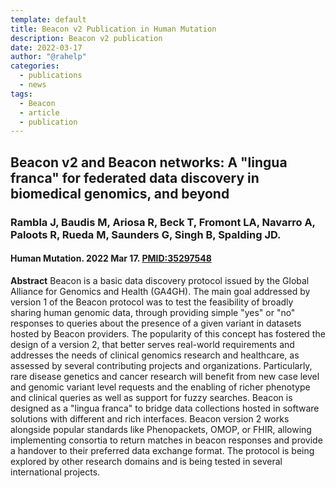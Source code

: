 ```yaml
---
template: default
title: Beacon v2 Publication in Human Mutation
description: Beacon v2 publication
date: 2022-03-17
author: "@rahelp"
categories:
  - publications
  - news
tags:
  - Beacon
  - article
  - publication
---
```


## Beacon v2 and Beacon networks: A "lingua franca" for federated data discovery in biomedical genomics, and beyond
### Rambla J, Baudis M, Ariosa R, Beck T, Fromont LA, Navarro A, Paloots R, Rueda M, Saunders G, Singh B, Spalding JD.
#### Human Mutation. 2022 Mar 17. [PMID:35297548](https://onlinelibrary.wiley.com/doi/10.1002/humu.24369)


**Abstract** Beacon is a basic data discovery protocol issued by the Global Alliance for Genomics and Health (GA4GH). The main goal addressed by version 1 of the Beacon protocol was to test the feasibility of broadly sharing human genomic data, through providing simple "yes" or "no" responses to queries about the presence of a given variant in datasets hosted by Beacon providers. The popularity of this concept has fostered the design of a version 2, that better serves real-world requirements and addresses the needs of clinical genomics research and healthcare, as assessed by several contributing projects and organizations. Particularly, rare disease genetics and cancer research will benefit from new case level and genomic variant level requests and the enabling of richer phenotype and clinical queries as well as support for fuzzy searches. Beacon is designed as a "lingua franca" to bridge data collections hosted in software solutions with different and rich interfaces. Beacon version 2 works alongside popular standards like Phenopackets, OMOP, or FHIR, allowing implementing consortia to return matches in beacon responses and provide a handover to their preferred data exchange format. The protocol is being explored by other research domains and is being tested in several international projects.
